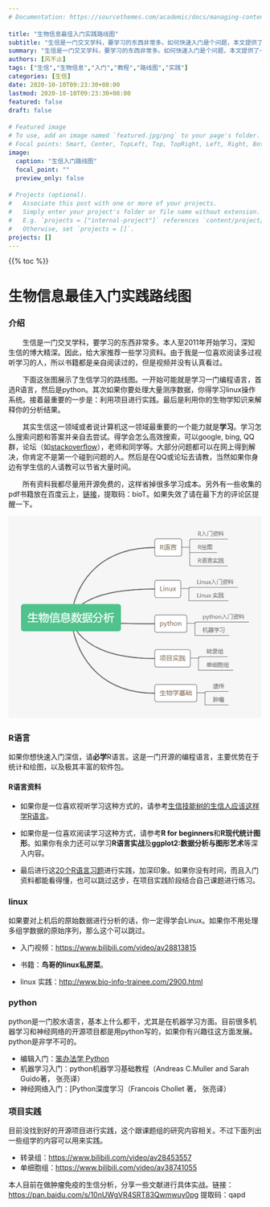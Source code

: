 ```yaml
---
# Documentation: https://sourcethemes.com/academic/docs/managing-content/

title: "生物信息最佳入门实践路线图"
subtitle: "生信是一门交叉学科，要学习的东西非常多。如何快速入门是个问题，本文提供了一些入门的路线图。"
summary: "生信是一门交叉学科，要学习的东西非常多。如何快速入门是个问题，本文提供了一些入门的路线图。"
authors: [风不止]
tags: ["生信","生物信息","入门","教程","路线图","实践"]
categories: [生信]
date: 2020-10-10T09:23:30+08:00
lastmod: 2020-10-10T09:23:30+08:00
featured: false
draft: false

# Featured image
# To use, add an image named `featured.jpg/png` to your page's folder.
# Focal points: Smart, Center, TopLeft, Top, TopRight, Left, Right, BottomLeft, Bottom, BottomRight.
image:
  caption: "生信入门路线图"
  focal_point: ""
  preview_only: false

# Projects (optional).
#   Associate this post with one or more of your projects.
#   Simply enter your project's folder or file name without extension.
#   E.g. `projects = ["internal-project"]` references `content/project/deep-learning/index.md`.
#   Otherwise, set `projects = []`.
projects: []
---
```




{{% toc %}}

# 生物信息最佳入门实践路线图

### 介绍

　　生信是一门交叉学科，要学习的东西非常多。本人至2011年开始学习，深知生信的博大精深。因此，给大家推荐一些学习资料。由于我是一位喜欢阅读多过视听学习的人，所以书籍都是亲自阅读过的，但是视频并没有认真看过。

　　下面这张图展示了生信学习的路线图。一开始可能就是学习一门编程语言，首选R语言，然后是python。其次如果你要处理大量测序数据，你得学习linux操作系统。接着最重要的一步是：利用项目进行实践。最后是利用你的生物学知识来解释你的分析结果。

　　其实生信这一领域或者说计算机这一领域最重要的一个能力就是**学习**。学习怎么搜索问题和答案并亲自去尝试。得学会怎么高效搜索，可以google, bing, QQ群，论坛（如[stackoverflow](https://stackoverflow.com)），老师和同学等。大部分问题都可以在网上得到解决，你肯定不是第一个碰到问题的人。然后是在QQ或论坛去请教，当然如果你身边有学生信的人请教可以节省大量时间。

　　所有资料我都尽量用开源免费的，这样省掉很多学习成本。另外有一些收集的pdf书籍放在百度云上，[链接](https://pan.baidu.com/s/1RyV2Mlm1fuUEroJAIzeXsw)，提取码：bioT。如果失效了请在最下方的评论区提醒一下。

![](https://raw.githubusercontent.com/Feng-Zhang/figures/master/blog/生物信息数据分析.png)

### R语言

如果你想快速入门深信，请**必学**R语言。这是一门开源的编程语言，主要优势在于统计和绘图，以及极其丰富的软件包。

#### R语言资料

- 如果你是一位喜欢视听学习这种方式的，请参考[生信技能树的生信人应该这样学R语言](https://www.bilibili.com/video/av25643438)。

- 如果你是一位喜欢阅读学习这种方式，请参考**R for beginners**和**R现代统计图形**。如果你有余力还可以学习**R语言实战**及**ggplot2:数据分析与图形艺术**等深入内容。

- 最后进行这[20个R语言习题](http://www.bio-info-trainee.com/3409.html)进行实践，加深印象。如果你没有时间，而且入门资料都能看得懂，也可以跳过这步，在项目实践阶段结合自己课题进行练习。



### linux

如果要对上机后的原始数据进行分析的话，你一定得学会Linux。如果你不用处理多组学数据的原始序列，那么这个可以跳过。

- 入门视频：https://www.bilibili.com/video/av28813815

- 书籍：**鸟哥的linux私房菜**。

- linux 实践：http://www.bio-info-trainee.com/2900.html



### python

python是一门胶水语言，基本上什么都干，尤其是在机器学习方面。目前很多机器学习和神经网络的开源项目都是用python写的，如果你有兴趣往这方面发展。python是非学不可的。

- 编辑入门：[笨办法学 Python](https://wizardforcel.gitbooks.io/lpthw/content/)
- 机器学习入门：python机器学习基础教程（Andreas C.Muller and Sarah Guido著， 张亮译）
- 神经网络入门：[Python深度学习（Francois Chollet 著， 张亮译）



### 项目实践

目前没找到好的开源项目进行实践，这个跟课题组的研究内容相关。不过下面列出一些组学的内容可以用来实践。

- 转录组：https://www.bilibili.com/video/av28453557
- 单细胞组：https://www.bilibili.com/video/av38741055

本人目前在做肿瘤免疫的生信分析，分享一些文献进行具体实战。链接：https://pan.baidu.com/s/10nUWgVR4SRT83Qwmwuy0pg 
提取码：qapd 



